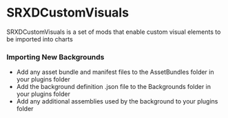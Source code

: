 # SRXDCustomVisuals
SRXDCustomVisuals is a set of mods that enable custom visual elements to be imported into charts

### Importing New Backgrounds

- Add any asset bundle and manifest files to the AssetBundles folder in your plugins folder
- Add the background definition .json file to the Backgrounds folder in your plugins folder
- Add any additional assemblies used by the background to your plugins folder